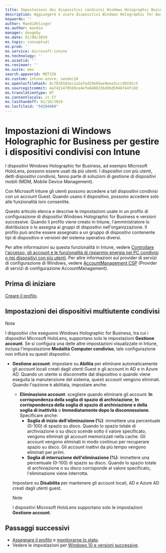 ```yaml
---
title: Impostazioni dei dispositivi condivisi Windows Holographic Business - Microsoft Intune - Azure | Microsoft Docs
description: Aggiungere e usare dispositivi Windows Holographic for Business condivisi o usati da più utenti in Microsoft Intune. Visualizzare un elenco delle impostazioni di Gestione account e delle loro funzioni nei dispositivi, inclusi i dispositivi Microsoft HoloLens.
keywords: ''
author: MandiOhlinger
ms.author: mandia
manager: dougeby
ms.date: 01/09/2019
ms.topic: conceptual
ms.prod: ''
ms.service: microsoft-intune
ms.technology: ''
ms.assetid: ''
ms.reviewer: ''
ms.suite: ems
search.appverid: MET150
ms.custom: intune-azure; seodec18
ms.openlocfilehash: 8c783d182ec1a2a7ad29e65ee9eea3ccc99191c5
ms.sourcegitcommit: 4a7421470569ce4efe848633bd36d5946f44fc8d
ms.translationtype: HT
ms.contentlocale: it-IT
ms.lasthandoff: 01/10/2019
ms.locfileid: "54204960"
---
```

# <a name="windows-holographic-for-business-settings-to-manage-shared-devices-using-intune"></a>Impostazioni di Windows Holographic for Business per gestire i dispositivi condivisi con Intune

I dispositivi Windows Holographic for Business, ad esempio Microsoft HoloLens, possono essere usati da più utenti. I dispositivi con più utenti, detti dispositivi condivisi, fanno parte di soluzioni di gestione di dispositivi mobili (MDM, Mobile Device Management).

Con Microsoft Intune gli utenti possono accedere a tali dispositivi condivisi con un account Guest. Quando usano il dispositivo, possono accedere solo alle funzionalità loro consentite.

Questo articolo elenca e descrive le impostazioni usate in un profilo di configurazione di dispositivi Windows Holographic for Business e versioni successive. Quando il profilo viene creato in Intune, l'amministratore lo distribuisce o lo assegna ai gruppi di dispositivi nell'organizzazione. Il profilo può anche essere assegnato a un gruppo di dispositivi contenente tipi di dispositivo e versioni del sistema operativo diversi.

Per altre informazioni su questa funzionalità in Intune, vedere [Controllare l'accesso, gli account e le funzionalità di risparmio energia nei PC condivisi o nei dispositivi con più utenti](shared-user-device-settings.md). Per altre informazioni sul provider di servizi di configurazione di Windows, vedere [AccountManagement CSP](https://docs.microsoft.com/windows/client-management/mdm/accountmanagement-csp) (Provider di servizi di configurazione AccountManagement).

## <a name="before-your-begin"></a>Prima di iniziare

[Creare il profilo](shared-user-device-settings.md).

## <a name="shared-multi-user-device-settings"></a>Impostazioni dei dispositivi multiutente condivisi

> [!NOTE]
> I dispositivi che eseguono Windows Holographic for Business, tra cui i dispositivi Microsoft HoloLens, supportano solo le impostazioni **Gestione account**. Se si configura una delle altre impostazioni visualizzate in Intune, inclusa l'impostazione **Modalità Computer condiviso**, tale configurazione non influirà su questi dispositivi.

- **Gestione account**: impostare su **Abilita** per eliminare automaticamente gli account locali creati dagli utenti Guest e gli account in AD e in Azure AD. Quando un utente si disconnette dal dispositivo o quando viene eseguita la manutenzione del sistema, questi account vengono eliminati. Quando l'opzione è abilitata, impostare anche:
  - **Eliminazione account**: scegliere quando eliminare gli account: **In corrispondenza della soglia di spazio di archiviazione**, **In corrispondenza della soglia di spazio di archiviazione e della soglia di inattività** o **Immediatamente dopo la disconnessione**. Specificare anche:
    - **Soglia di inizio dell'eliminazione (%)**: immettere una percentuale (0-100) di spazio su disco. Quando lo spazio totale di archiviazione o su disco scende sotto il valore specificato, vengono eliminati gli account memorizzati nella cache. Gli account vengono eliminati in modo continuo per recuperare spazio su disco. Gli account inattivi da più tempo vengono eliminati per primi.
    - **Soglia di interruzione dell'eliminazione (%)**: immettere una percentuale (0-100) di spazio su disco. Quando lo spazio totale di archiviazione o su disco corrisponde al valore specificato, l'eliminazione viene interrotta.

  Impostare su **Disabilita** per mantenere gli account locali, AD e Azure AD creati dagli utenti guest.

  > [!NOTE]
  > I dispositivi Microsoft HoloLens supportano solo le impostazioni **Gestione account**.

## <a name="next-steps"></a>Passaggi successivi

- [Assegnare il profilo](device-profile-assign.md) e [monitorarne lo stato](device-profile-monitor.md).
- Vedere le impostazioni per [Windows 10 e versioni successive](shared-user-device-settings-windows.md).